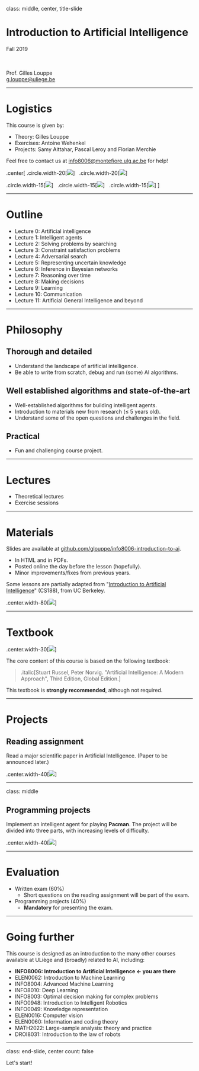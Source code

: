 class: middle, center, title-slide

# Introduction to Artificial Intelligence

Fall 2019

<br><br>
Prof. Gilles Louppe<br>
[g.louppe@uliege.be](mailto:g.louppe@uliege.be)

---

# Logistics

This course is given by:
- Theory: Gilles Louppe
- Exercises: Antoine Wehenkel
- Projects: Samy Aittahar, Pascal Leroy and Florian Merchie

Feel free to contact us at [info8006@montefiore.ulg.ac.be](mailto:info8006@montefiore.ulg.ac.be) for help!

.center[
.circle.width-20[![](figures/outline/gilles.jpg)] &nbsp;
.circle.width-20[![](figures/outline/antoine.jpg)]

.circle.width-15[![](figures/outline/samy.png)] &nbsp;
.circle.width-15[![](figures/outline/pascal.jpg)] &nbsp;
.circle.width-15[![](figures/outline/florian.jpg)]
]

---

# Outline

- Lecture 0: Artificial intelligence
- Lecture 1: Intelligent agents
- Lecture 2: Solving problems by searching
- Lecture 3: Constraint satisfaction problems
- Lecture 4: Adversarial search
- Lecture 5: Representing uncertain knowledge
- Lecture 6: Inference in Bayesian networks
- Lecture 7: Reasoning over time
- Lecture 8: Making decisions
- Lecture 9: Learning
- Lecture 10: Communication
- Lecture 11: Artificial General Intelligence and beyond

---

# Philosophy

## Thorough and detailed
- Understand the landscape of artificial intelligence.
- Be able to write from scratch, debug and run (some) AI algorithms.

## Well established algorithms and state-of-the-art
- Well-established algorithms for building intelligent agents.
- Introduction to materials new from research ($\leq$ 5 years old).
- Understand some of the open questions and challenges in the field.

## Practical
- Fun and challenging course project.

---

# Lectures

- Theoretical lectures
- Exercise sessions

---

# Materials

Slides are available at [github.com/glouppe/info8006-introduction-to-ai](https://github.com/glouppe/info8006-introduction-to-ai).
- In HTML and in PDFs.
- Posted online the day before the lesson (hopefully).
- Minor improvements/fixes from previous years.

Some lessons are partially adapted from "[Introduction to Artificial Intelligence](http://ai.berkeley.edu/lecture_slides.html)" (CS188), from UC Berkeley.

.center.width-80[![](figures/outline/slides.png)]

---

# Textbook

.center.width-30[![](./figures/outline/textbook.png)]

The core content of this course is based on the following textbook:

> .italic[Stuart Russel, Peter Norvig. "Artificial Intelligence: A Modern Approach", Third Edition, Global Edition.]

This textbook is **strongly recommended**, although not required.

---

# Projects

## Reading assignment

Read a major scientific paper in Artificial Intelligence.
(Paper to be announced later.)

.center.width-40[![](figures/outline/alphago-paper.png)]

---

class: middle

## Programming projects

Implement an intelligent agent for playing **Pacman**. The project will be divided into three parts, with increasing levels of difficulty.

.center.width-40[![](figures/outline/pacman.png)]

---

# Evaluation

- Written exam (60%)
    - Short questions on the reading assignment will be part of the exam.
- Programming projects (40%)
    - **Mandatory** for presenting the exam.

---

# Going further

This course is designed as an introduction to the many other courses available at ULiège and (broadly) related to AI, including:

- **INFO8006: Introduction to Artificial Intelligence $\leftarrow$ you are there**
- ELEN0062: Introduction to Machine Learning
- INFO8004: Advanced Machine Learning
- INFO8010: Deep Learning
- INFO8003: Optimal decision making for complex problems
- INFO0948: Introduction to Intelligent Robotics
- INFO0049: Knowledge representation
- ELEN0016: Computer vision
- ELEN0060: Information and coding theory
- MATH2022: Large-sample analysis: theory and practice
- DROI8031: Introduction to the law of robots

---

class: end-slide, center
count: false

Let's start!
